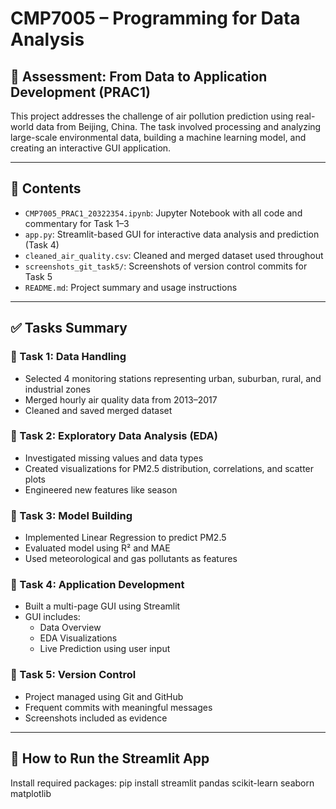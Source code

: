 # CMP7005 – Programming for Data Analysis

## 📘 Assessment: From Data to Application Development (PRAC1)

This project addresses the challenge of air pollution prediction using real-world data from Beijing, China. The task involved processing and analyzing large-scale environmental data, building a machine learning model, and creating an interactive GUI application.

---

## 📁 Contents

- `CMP7005_PRAC1_20322354.ipynb`: Jupyter Notebook with all code and commentary for Task 1–3
- `app.py`: Streamlit-based GUI for interactive data analysis and prediction (Task 4)
- `cleaned_air_quality.csv`: Cleaned and merged dataset used throughout
- `screenshots_git_task5/`: Screenshots of version control commits for Task 5
- `README.md`: Project summary and usage instructions

---

## ✅ Tasks Summary

### 🔹 Task 1: Data Handling
- Selected 4 monitoring stations representing urban, suburban, rural, and industrial zones
- Merged hourly air quality data from 2013–2017
- Cleaned and saved merged dataset

### 🔹 Task 2: Exploratory Data Analysis (EDA)
- Investigated missing values and data types
- Created visualizations for PM2.5 distribution, correlations, and scatter plots
- Engineered new features like season

### 🔹 Task 3: Model Building
- Implemented Linear Regression to predict PM2.5
- Evaluated model using R² and MAE
- Used meteorological and gas pollutants as features

### 🔹 Task 4: Application Development
- Built a multi-page GUI using Streamlit
- GUI includes:
  - Data Overview
  - EDA Visualizations
  - Live Prediction using user input

### 🔹 Task 5: Version Control
- Project managed using Git and GitHub
- Frequent commits with meaningful messages
- Screenshots included as evidence

---

## 🚀 How to Run the Streamlit App

Install required packages:
pip install streamlit pandas scikit-learn seaborn matplotlib
